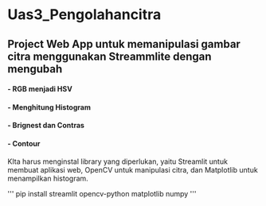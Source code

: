 # Uas3_Pengolahancitra

## Project Web App untuk memanipulasi gambar citra menggunakan Streammlite dengan mengubah 
#### - RGB menjadi HSV
#### - Menghitung Histogram
#### - Brignest dan Contras
#### - Contour

KIta harus menginstal library yang diperlukan, yaitu Streamlit untuk membuat aplikasi web, OpenCV untuk manipulasi citra, dan Matplotlib untuk menampilkan histogram.

'''
pip install streamlit opencv-python matplotlib numpy
'''
